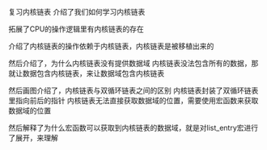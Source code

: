 复习内核链表
介绍了我们如何学习内核链表

拓展了CPU的操作逻辑里有内核链表的存在

介绍了内核链表的操作依赖于内核链表，内核链表是被移植出来的

然后介绍了，为什么内核链表没有提供数据域
内核链表没法包含所有的数据，那就让数据包含内核链表，来让数据域包含内核链表

然后画图介绍了，内核链表与双循环链表之间的区别
内核链表封装了双循环链表里指向前后的指针
内核链表无法直接获取数据域的位置，需要使用宏函数来获取数据域的位置

然后解释了为什么宏函数可以获取到内核链表的数据域，就是对list_entry宏进行了展开，来理解
